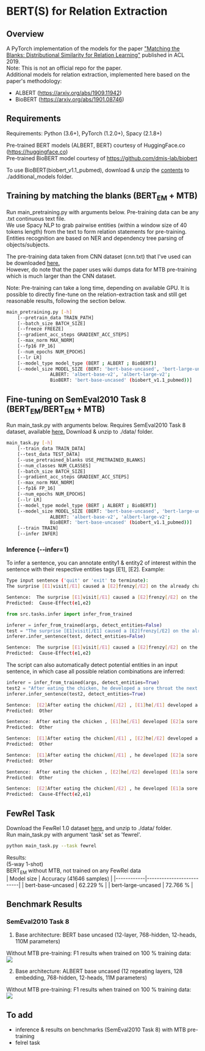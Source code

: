 # BERT(S) for Relation Extraction

## Overview

A PyTorch implementation of the models for the paper ["Matching the Blanks: Distributional Similarity for Relation Learning"](https://arxiv.org/pdf/1906.03158.pdf) published in ACL 2019.  
Note: This is not an official repo for the paper.  
Additional models for relation extraction, implemented here based on the paper's methodology:

- ALBERT (https://arxiv.org/abs/1909.11942)
- BioBERT (https://arxiv.org/abs/1901.08746)

## Requirements

Requirements: Python (3.6+), PyTorch (1.2.0+), Spacy (2.1.8+)

Pre-trained BERT models (ALBERT, BERT) courtesy of HuggingFace.co (https://huggingface.co)  
Pre-trained BioBERT model courtesy of https://github.com/dmis-lab/biobert

To use BioBERT(biobert_v1.1_pubmed), download & unzip the [contents](https://drive.google.com/file/d/1zKTBqqrCGlclb3zgBGGpq_70Fx-qFpiU/view?usp=sharing) to ./additional_models folder.

## Training by matching the blanks (BERT<sub>EM</sub> + MTB)

Run main_pretraining.py with arguments below. Pre-training data can be any .txt continuous text file.  
We use Spacy NLP to grab pairwise entities (within a window size of 40 tokens length) from the text to form relation statements for pre-training. Entities recognition are based on NER and dependency tree parsing of objects/subjects.

The pre-training data taken from CNN dataset (cnn.txt) that I've used can be downloaded [here.](https://drive.google.com/file/d/1aMiIZXLpO7JF-z_Zte3uH7OCo4Uk_0do/view?usp=sharing)  
However, do note that the paper uses wiki dumps data for MTB pre-training which is much larger than the CNN dataset.

Note: Pre-training can take a long time, depending on available GPU. It is possible to directly fine-tune on the relation-extraction task and still get reasonable results, following the section below.

```bash
main_pretraining.py [-h]
	[--pretrain_data TRAIN_PATH]
	[--batch_size BATCH_SIZE]
	[--freeze FREEZE]
	[--gradient_acc_steps GRADIENT_ACC_STEPS]
	[--max_norm MAX_NORM]
	[--fp16 FP_16]
	[--num_epochs NUM_EPOCHS]
	[--lr LR]
	[--model_type model_type (BERT ; ALBERT ; BioBERT)]
	[--model_size MODEL_SIZE (BERT: 'bert-base-uncased', 'bert-large-uncased';
				ALBERT: 'albert-base-v2', 'albert-large-v2';
				BioBERT: 'bert-base-uncased' (biobert_v1.1_pubmed))]
```

## Fine-tuning on SemEval2010 Task 8 (BERT<sub>EM</sub>/BERT<sub>EM</sub> + MTB)

Run main_task.py with arguments below. Requires SemEval2010 Task 8 dataset, available [here.](https://github.com/sahitya0000/Relation-Classification/blob/master/corpus/SemEval2010_task8_all_data.zip) Download & unzip to ./data/ folder.

```bash
main_task.py [-h]
	[--train_data TRAIN_DATA]
	[--test_data TEST_DATA]
	[--use_pretrained_blanks USE_PRETRAINED_BLANKS]
	[--num_classes NUM_CLASSES]
	[--batch_size BATCH_SIZE]
	[--gradient_acc_steps GRADIENT_ACC_STEPS]
	[--max_norm MAX_NORM]
	[--fp16 FP_16]
	[--num_epochs NUM_EPOCHS]
	[--lr LR]
	[--model_type model_type (BERT ; ALBERT ; BioBERT)]
	[--model_size MODEL_SIZE (BERT: 'bert-base-uncased', 'bert-large-uncased';
				ALBERT: 'albert-base-v2', 'albert-large-v2';
				BioBERT: 'bert-base-uncased' (biobert_v1.1_pubmed))]
	[--train TRAIN]
	[--infer INFER]
```

### Inference (--infer=1)

To infer a sentence, you can annotate entity1 & entity2 of interest within the sentence with their respective entities tags [E1], [E2].
Example:

```bash
Type input sentence ('quit' or 'exit' to terminate):
The surprise [E1]visit[/E1] caused a [E2]frenzy[/E2] on the already chaotic trading floor.

Sentence:  The surprise [E1]visit[/E1] caused a [E2]frenzy[/E2] on the already chaotic trading floor.
Predicted:  Cause-Effect(e1,e2)
```

```python
from src.tasks.infer import infer_from_trained

inferer = infer_from_trained(args, detect_entities=False)
test = "The surprise [E1]visit[/E1] caused a [E2]frenzy[/E2] on the already chaotic trading floor."
inferer.infer_sentence(test, detect_entities=False)
```

```bash
Sentence:  The surprise [E1]visit[/E1] caused a [E2]frenzy[/E2] on the already chaotic trading floor.
Predicted:  Cause-Effect(e1,e2)
```

The script can also automatically detect potential entities in an input sentence, in which case all possible relation combinations are inferred:

```python
inferer = infer_from_trained(args, detect_entities=True)
test2 = "After eating the chicken, he developed a sore throat the next morning."
inferer.infer_sentence(test2, detect_entities=True)
```

```bash
Sentence:  [E2]After eating the chicken[/E2] , [E1]he[/E1] developed a sore throat the next morning .
Predicted:  Other

Sentence:  After eating the chicken , [E1]he[/E1] developed [E2]a sore throat[/E2] the next morning .
Predicted:  Other

Sentence:  [E1]After eating the chicken[/E1] , [E2]he[/E2] developed a sore throat the next morning .
Predicted:  Other

Sentence:  [E1]After eating the chicken[/E1] , he developed [E2]a sore throat[/E2] the next morning .
Predicted:  Other

Sentence:  After eating the chicken , [E2]he[/E2] developed [E1]a sore throat[/E1] the next morning .
Predicted:  Other

Sentence:  [E2]After eating the chicken[/E2] , he developed [E1]a sore throat[/E1] the next morning .
Predicted:  Cause-Effect(e2,e1)
```

## FewRel Task

Download the FewRel 1.0 dataset [here.](https://drive.google.com/drive/folders/1ljobnuzxStFQJSlN4ZHMcMhZtEYaRAHy?usp=sharing) and unzip to ./data/ folder.  
Run main_task.py with argument 'task' set as 'fewrel'.

```bash
python main_task.py --task fewrel
```

Results:  
(5-way 1-shot)  
BERT<sub>EM</sub> without MTB, not trained on any FewRel data  
| Model size | Accuracy (41646 samples) |
|------------|--------------------------|
| bert-base-uncased | 62.229 % |
| bert-large-uncased | 72.766 % |

## Benchmark Results

### SemEval2010 Task 8

1. Base architecture: BERT base uncased (12-layer, 768-hidden, 12-heads, 110M parameters)

Without MTB pre-training: F1 results when trained on 100 % training data:
![](https://github.com/plkmo/BERT-Relation-Extraction/blob/master/results/CNN/task_test_f1_vs_epoch_0.png)

2. Base architecture: ALBERT base uncased (12 repeating layers, 128 embedding, 768-hidden, 12-heads, 11M parameters)

Without MTB pre-training: F1 results when trained on 100 % training data:
![](https://github.com/plkmo/BERT-Relation-Extraction/blob/master/results/CNN/task_test_f1_vs_epoch_1.png)

## To add

- inference & results on benchmarks (SemEval2010 Task 8) with MTB pre-training
- felrel task
